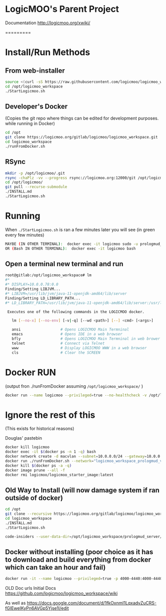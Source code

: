 # LogicMOO's Parent Project 

Documentation  http://logicmoo.org/xwiki/

=========

# Install/Run  Methods


## From web-installer 
```bash
source <(curl -sS https://raw.githubusercontent.com/logicmoo/logicmoo_workspace/master/web_install.sh)
cd /opt/logicmoo_workspace
./StartLogicmoo.sh
```

## Developer's Docker 
(Copies the git repo where things can be edited for development purposes. while running in Docker)
```bash
cd /opt
git clone https://logicmoo.org/gitlab/logicmoo/logicmoo_workspace.git
cd logicmoo_workspace
./runFromDocker.sh
```

## RSync
```bash
mkdir -p /opt/logicmoo/.git
rsync -chaPlz -vv --progress rsync://logicmoo.org:12000/git /opt/logicmoo/.git
cd /opt/logicmoo/
git pull --recurse-submodule
./INSTALL.md
./StartLogicmoo.sh
```


# Running

When `./StartLogicmoo.sh` is ran a few minutes later you will see (in green every few minutes)
```bash
MAYBE (IN OTHER TERMINAL):  docker exec -it logicmoo sudo -u prologmud_server -- screen -rx LogicmooServer
OR (Bash IN OTHER TERMINAL):  docker exec -it logicmoo bash
``` 

## Open a terminal new terminal and run
```bash
root@gitlab:/opt/logicmoo_workspace# lm
#*
#* DISPLAY=10.0.0.78:0.0
Finding/Setting LIBJVM...
#* LIBJVM=/usr/lib/jvm/java-11-openjdk-amd64/lib/server
Finding/Setting LD_LIBRARY_PATH...
#* LD_LIBRARY_PATH=/usr/lib/jvm/java-11-openjdk-amd64/lib/server:/usr/local/lib

 Executes one of the following commands in the LOGICMOO docker.

   lm [--no-x] [--no-env] [-v|-q] [--wd <path>] [--] <cmd> [<args>]

   ansi                  # Opens LOGICMOO Main Termninal
   emacs                 # Opens IDE in a web browser
   bfly                  # Opens LOGICMOO Main Termninal in web brower
   telnet                # Connect via Telnet
   www                   # Display LOGICMOO WWW in a web browser
   cls                   # Clear the SCREEN

```

# Docker RUN
(output fron ./runFromDocker assuming `/opt/logicmoo_workspace/` )
```bash
docker run --name logicmoo --privileged=true --no-healthcheck -v /opt/logicmoo_workspace:/opt/logicmoo_workspace --rm -it -p 4000-4199:4000-4199 -p 4243:443 -p 4280:80 -p 3020:3020 -p 4222:22 -p 4220:3020 -p 4200:5900 -p 4201:9001 -p 4290:4090 -p 6079-6081:6079-6081  logicmoo/logicmoo_workspace:latest
```



##

##

##












# Ignore the rest of this
(This exists for historical reasons)

Douglas' pastebin 
```bash
docker kill logicmoo
docker exec -it $(docker ps -n 1 -q) bash
docker network create -d macvlan --subnet=10.0.0.0/24 --gateway=10.0.0.1 -o parent=eth0 pub_net
docker run ./runFromDocker.sh --network="logicmoo_workspace_prologmud_vlan"
docker kill $(docker ps -a -q)
docker image prune --all -f
docker rmi logicmoo/logicmoo_starter_image:latest
```

## Old Way to Install (will now damage system if ran outside of docker)
```bash
cd /opt
git clone --recursive https://logicmoo.org/gitlab/logicmoo/logicmoo_workspace.git
cd logicmoo_workspace
./INSTALL.md
./StartLogicmoo.sh

code-insiders --user-data-dir=/opt/logicmoo_workspace/prologmud_server/.config/Code\ -\ Insiders/  --no-sandbox

```


## Docker without installing (poor choice as it has to download and build everything from docker which can take an hour and fail)
```bash
docker run -it --name logicmoo --privileged=true -p 4000-4440:4000-4440 -p 4443:443 -p 3020:3020 logicmoo/logicmoo_workspace:latest
```

OLD Doc urls
Initial Docs https://github.com/logicmoo/logicmoo_workspace/wiki

As well as https://docs.google.com/document/d/1fkOxnmI1LqxadvZuCRS-fGIEweIKyPn6AVGp5Yjse1I/edit



